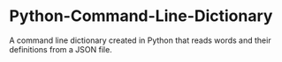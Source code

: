 # Python-Command-Line-Dictionary
A command line dictionary created in Python that reads words and their definitions from a JSON file.
